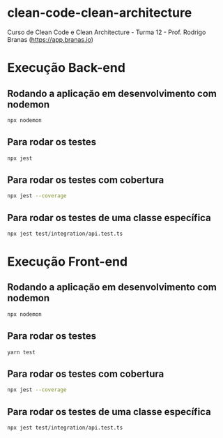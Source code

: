# clean-code-clean-architecture

Curso de Clean Code e Clean Architecture - Turma 12 - Prof. Rodrigo Branas (<https://app.branas.io>)

# Execução Back-end

## Rodando a aplicação em desenvolvimento com nodemon

```bash
npx nodemon
```

## Para rodar os testes

```bash
npx jest
```

## Para rodar os testes com cobertura

```bash
npx jest --coverage
```

## Para rodar os testes de uma classe específica

```bash
npx jest test/integration/api.test.ts
```

# Execução Front-end

## Rodando a aplicação em desenvolvimento com nodemon

```bash
npx nodemon
```

## Para rodar os testes

```bash
yarn test
```

## Para rodar os testes com cobertura

```bash
npx jest --coverage
```

## Para rodar os testes de uma classe específica

```bash
npx jest test/integration/api.test.ts
```
